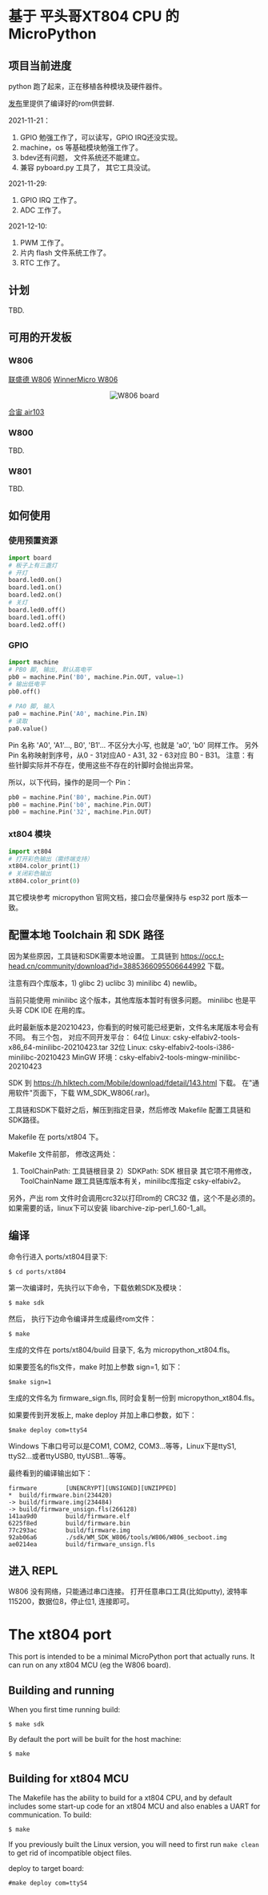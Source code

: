 # 基于 平头哥XT804 CPU 的 MicroPython

## 项目当前进度
python 跑了起来，正在移植各种模块及硬件器件。

[发布](https://github.com/gengyong/micropython/releases)里提供了编译好的rom供尝鲜.

2021-11-21：
1. GPIO 勉强工作了，可以读写，GPIO IRQ还没实现。
2. machine，os 等基础模块勉强工作了。
3. bdev还有问题， 文件系统还不能建立。
4. 兼容 pyboard.py 工具了， 其它工具没试。

2021-11-29:
1. GPIO IRQ 工作了。
2. ADC 工作了。

2021-12-10:
1. PWM 工作了。
2. 片内 flash 文件系统工作了。
3. RTC 工作了。

## 计划
TBD.


## 可用的开发板

### W806
[联盛德 W806](https://www.hlktech.com/NewsInfo-213.html)
[WinnerMicro W806](https://www.cnx-software.com/2021/11/08/winnermicro-w806-240-mhz-mcu-2-development-board/)

<p align="center">
  <img src="https://raw.githubusercontent.com/gengyong/micropython/master/ports/xt804/boards/W806/picture.jpg" alt="W806 board"/>
</p>

[合宙 air103](https://doc.openluat.com/article/3674)

### W800
TBD.
### W801
TBD.


## 如何使用

### 使用预置资源

```python
import board
# 板子上有三盏灯
# 开灯
board.led0.on()
board.led1.on()
board.led2.on()
# 关灯
board.led0.off()
board.led1.off()
board.led2.off()
```

### GPIO

```python
import machine
# PB0 脚, 输出, 默认高电平
pb0 = machine.Pin('B0', machine.Pin.OUT, value=1)
# 输出低电平
pb0.off()

# PA0 脚, 输入
pa0 = machine.Pin('A0', machine.Pin.IN)
# 读取
pa0.value()
```

Pin 名称 'A0', 'A1'..., B0', 'B1'...
 不区分大小写, 也就是 'a0', 'b0' 同样工作。
另外 Pin 名称映射到序号，从0 - 31对应A0 - A31, 32 - 63对应 B0 - B31。
注意：有些针脚实际并不存在，使用这些不存在的针脚时会抛出异常。

所以，以下代码，操作的是同一个 Pin：

```python
pb0 = machine.Pin('B0', machine.Pin.OUT)
pb0 = machine.Pin('b0', machine.Pin.OUT)
pb0 = machine.Pin('32', machine.Pin.OUT)
```

### xt804 模块

```python
import xt804
# 打开彩色输出（需终端支持）
xt804.color_print(1)
# 关闭彩色输出
xt804.color_print(0)
```

其它模块参考 micropython 官网文档，接口会尽量保持与 esp32 port 版本一致。

## 配置本地 Toolchain 和 SDK 路径
因为某些原因，工具链和SDK需要本地设置。
工具链到 https://occ.t-head.cn/community/download?id=3885366095506644992 下载。

注意有四个库版本，1) glibc 2) uclibc 3) minilibc 4) newlib。

当前只能使用 minilibc 这个版本，其他库版本暂时有很多问题。
minilibc 也是平头哥 CDK IDE 在用的库。

此时最新版本是20210423，你看到的时候可能已经更新，文件名末尾版本号会有不同。
有三个包， 对应不同开发平台：
64位 Linux: csky-elfabiv2-tools-x86_64-minilibc-20210423.tar
32位 Linux: csky-elfabiv2-tools-i386-minilibc-20210423
MinGW 环境：csky-elfabiv2-tools-mingw-minilibc-20210423

SDK 到 https://h.hlktech.com/Mobile/download/fdetail/143.html 下载。
在"通用软件"页面下，下载 WM_SDK_W806(.rar)。

工具链和SDK下载好之后，解压到指定目录，然后修改 Makefile 配置工具链和SDK路径。

Makefile 在 ports/xt804 下。

Makefile 文件前部， 修改这两处：
1) ToolChainPath: 工具链根目录
2）SDKPath: SDK 根目录
其它项不用修改，ToolChainName 跟工具链库版本有关，minilibc库指定 csky-elfabiv2。

另外，产出 rom 文件时会调用crc32以打印rom的 CRC32 值，这个不是必须的。
如果需要的话，linux下可以安装 libarchive-zip-perl_1.60-1_all。

## 编译
命令行进入 ports/xt804目录下:

    $ cd ports/xt804

第一次编译时，先执行以下命令，下载依赖SDK及模块：

    $ make sdk


然后， 执行下边命令编译并生成最终rom文件：

    $ make

生成的文件在 ports/xt804/build 目录下, 名为 micropython_xt804.fls。

如果要签名的fls文件，make 时加上参数 sign=1, 如下：

    $make sign=1

生成的文件名为 firmware_sign.fls, 同时会复制一份到 micropython_xt804.fls。

如果要传到开发板上, make deploy 并加上串口参数，如下：

    $make deploy com=ttyS4

Windows 下串口号可以是COM1, COM2, COM3...等等，Linux下是ttyS1, ttyS2...或者ttyUSB0, ttyUSB1...等等。


最终看到的编译输出如下：

    firmware        [UNENCRYPT][UNSIGNED][UNZIPPED]
    *  build/firmware.bin(234420)
    -> build/firmware.img(234484)
    -> build/firmware_unsign.fls(266128)
    141aa9d0        build/firmware.elf
    6225f8ed        build/firmware.bin
    77c293ac        build/firmware.img
    92ab06a6        ./sdk/WM_SDK_W806/tools/W806/W806_secboot.img
    ae0214ea        build/firmware_unsign.fls

## 进入 REPL
W806 没有网络，只能通过串口连接。
打开任意串口工具(比如putty), 波特率 115200，数据位8，停止位1, 连接即可。


# The xt804 port

This port is intended to be a minimal MicroPython port that actually runs.
It can run on any xt804 MCU (eg the W806 board).

## Building and running

When you first time running build:

    $ make sdk


By default the port will be built for the host machine:

    $ make


## Building for xt804 MCU

The Makefile has the ability to build for a xt804 CPU, and by default
includes some start-up code for an xt804 MCU and also enables a UART
for communication.  To build:

    $ make

If you previously built the Linux version, you will need to first run
`make clean` to get rid of incompatible object files.

deploy to target board:

    #make deploy com=ttyS4







